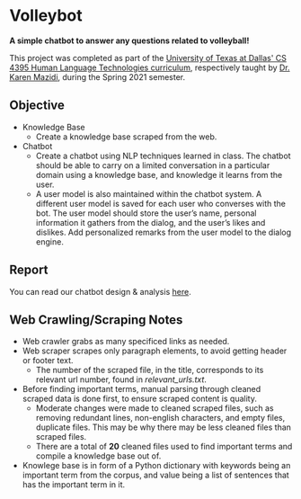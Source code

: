 # Volleybot
**A simple chatbot to answer any questions related to volleyball!**

This project was completed as part of the [University of Texas at Dallas' CS 4395 Human Language Technologies curriculum](https://catalog.utdallas.edu/2021/undergraduate/courses/cs4395), respectively taught by [Dr. Karen Mazidi](https://cs.utdallas.edu/people/faculty/karen-mazidi/), during the Spring 2021 semester.

## Objective
- Knowledge Base
    - Create a knowledge base scraped from the web.
- Chatbot
    - Create a chatbot using NLP techniques learned in class. The chatbot should be able to carry on a limited conversation in a particular domain using a knowledge base, and knowledge it learns from the user.
    - A user model is also maintained within the chatbot system. A different user model is saved for each user who converses with the bot. The user model should store the user’s  name, personal information it gathers from the dialog, and the user’s likes and dislikes. Add personalized remarks from the user model to the dialog engine.


## Report
You can read our chatbot design & analysis [here]().


## Web Crawling/Scraping Notes
- Web crawler grabs as many specificed links as needed.
- Web scraper scrapes only paragraph elements, to avoid getting header or footer text.
    - The number of the scraped file, in the title, corresponds to its relevant url number, found in *relevant_urls.txt*.
- Before finding important terms, manual parsing through cleaned scraped data is done first, to ensure scraped content is quality.
    - Moderate changes were made to cleaned scraped files, such as removing redundant lines, non-english characters, and empty files, duplicate files. This may be why there may be less cleaned files than scraped files.
    - There are a total of **20** cleaned files used to find important terms and compile a knowledge base out of.
- Knowlege base is in form of a Python dictionary with keywords being an important term from the corpus, and value being a list of sentences that has the important term in it.





